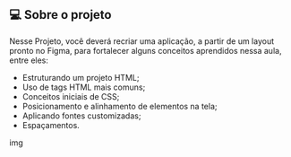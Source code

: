 ## 💻 Sobre o projeto

Nesse Projeto, você deverá recriar uma aplicação, a partir de um layout pronto no Figma, 
para fortalecer alguns conceitos aprendidos nessa aula, entre eles:

- Estruturando um projeto HTML;
- Uso de tags HTML mais comuns;
- Conceitos iniciais de CSS;
- Posicionamento e alinhamento de elementos na tela;
- Aplicando fontes customizadas;
- Espaçamentos.

<p aling= "center">
  img
  
